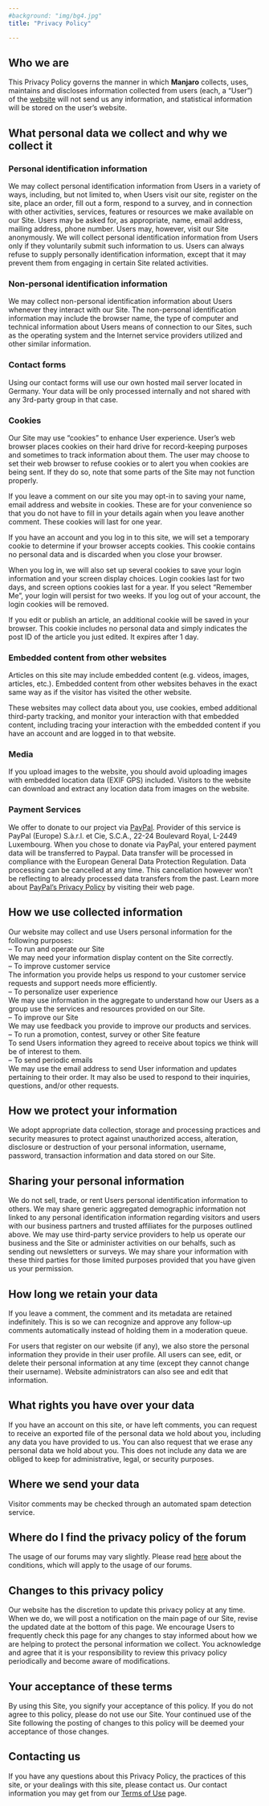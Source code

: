 ```yaml
---
#background: "img/bg4.jpg"
title: "Privacy Policy"

---
```

## Who we are

This Privacy Policy governs the manner in which **Manjaro** collects, uses, maintains and discloses information collected from users (each, a “User”) of the [website](https://manjaro.org) will not send us any information, and statistical information will be stored on the user’s website.

## What personal data we collect and why we collect it

### Personal identification information
We may collect personal identification information from Users in a variety of ways, including, but not limited to, when Users visit our site, register on the site, place an order, fill out a form, respond to a survey, and in connection with other activities, services, features or resources we make available on our Site. Users may be asked for, as appropriate, name, email address, mailing address, phone number. Users may, however, visit our Site anonymously. We will collect personal identification information from Users only if they voluntarily submit such information to us. Users can always refuse to supply personally identification information, except that it may prevent them from engaging in certain Site related activities.


### Non-personal identification information
We may collect non-personal identification information about Users whenever they interact with our Site. The non-personal identification information may include the browser name, the type of computer and technical information about Users means of connection to our Sites, such as the operating system and the Internet service providers utilized and other similar information.

### Contact forms
Using our contact forms will use our own hosted mail server located in Germany. Your data will be only processed internally and not shared with any 3rd-party group in that case.

### Cookies
Our Site may use “cookies” to enhance User experience. User’s web browser places cookies on their hard drive for record-keeping purposes and sometimes to track information about them. The user may choose to set their web browser to refuse cookies or to alert you when cookies are being sent. If they do so, note that some parts of the Site may not function properly.

If you leave a comment on our site you may opt-in to saving your name, email address and website in cookies. These are for your convenience so that you do not have to fill in your details again when you leave another comment. These cookies will last for one year.

If you have an account and you log in to this site, we will set a temporary cookie to determine if your browser accepts cookies. This cookie contains no personal data and is discarded when you close your browser.

When you log in, we will also set up several cookies to save your login information and your screen display choices. Login cookies last for two days, and screen options cookies last for a year. If you select &#8220;Remember Me&#8221;, your login will persist for two weeks. If you log out of your account, the login cookies will be removed.

If you edit or publish an article, an additional cookie will be saved in your browser. This cookie includes no personal data and simply indicates the post ID of the article you just edited. It expires after 1 day.

### Embedded content from other websites
Articles on this site may include embedded content (e.g. videos, images, articles, etc.). Embedded content from other websites behaves in the exact same way as if the visitor has visited the other website.

These websites may collect data about you, use cookies, embed additional third-party tracking, and monitor your interaction with that embedded content, including tracing your interaction with the embedded content if you have an account and are logged in to that website.

### Media
If you upload images to the website, you should avoid uploading images with embedded location data (EXIF GPS) included. Visitors to the website can download and extract any location data from images on the website.

<!--<h3>Analytics</h3>
<p>This website stores some user agent data. These data are used to provide a more personalized experience and to track your whereabouts around our website in compliance with the European General Data Protection Regulation. If you decide to opt-out of any future tracking, a cookie will be set up in your browser to remember this choice for one year. As analytics tool we use <a href="https://wp-statistics.com">WP Statistics</a> with unique hashes enabled. This prevents us from storing your IP address in our database. Visit their web page to learn more about their <a href="https://wp-statistics.com/privacy-and-policy/">Privacy Policy</a>.</p>
<p>To protect this webpage we use <a href="https://www.wordfence.com/">Wordfence</a> as security plugin which uses Google Analytics. Read their <a href="https://www.wordfence.com/privacy-policy/">Privacy Policy</a> if you want to know more. For more information regarding Google’s use of cookies and collection and use of information see the <a href="https://www.google.com/policies/privacy/">Google Privacy Policy</a>. To opt out of Google Analytics, please visit the <a href="https://support.google.com/analytics/answer/181881?hl=en">Google Analytics Opt-Out Page</a> to learn about opting out and installing the appropriate browser add-on.</p>-->

### Payment Services
We offer to donate to our project via [PayPal](https://www.paypal.com). Provider of this service is PayPal (Europe) S.à.r.l. et Cie, S.C.A., 22-24 Boulevard Royal, L-2449 Luxembourg. When you chose to donate via PayPal, your entered payment data will be transferred to Paypal. Data transfer will be processed in compliance with the European General Data Protection Regulation. Data processing can be cancelled at any time. This cancellation however won&#8217;t be reflecting to already processed data transfers from the past. Learn more about [PayPal&#8217;s Privacy Policy](https://www.paypal.com/us/webapps/mpp/ua/privacy-full) by visiting their web page.</p>

## How we use collected information
Our website may collect and use Users personal information for the following purposes:  
– To run and operate our Site  
We may need your information display content on the Site correctly.  
– To improve customer service  
The information you provide helps us respond to your customer service requests and support needs more efficiently.  
– To personalize user experience  
We may use information in the aggregate to understand how our Users as a group use the services and resources provided on our Site.  
– To improve our Site  
We may use feedback you provide to improve our products and services.  
– To run a promotion, contest, survey or other Site feature  
To send Users information they agreed to receive about topics we think will be of interest to them.  
– To send periodic emails  
We may use the email address to send User information and updates pertaining to their order. It may also be used to respond to their inquiries, questions, and/or other requests.  

## How we protect your information
We adopt appropriate data collection, storage and processing practices and security measures to protect against unauthorized access, alteration, disclosure or destruction of your personal information, username, password, transaction information and data stored on our Site.  

## Sharing your personal information
We do not sell, trade, or rent Users personal identification information to others. We may share generic aggregated demographic information not linked to any personal identification information regarding visitors and users with our business partners and trusted affiliates for the purposes outlined above. We may use third-party service providers to help us operate our business and the Site or administer activities on our behalfs, such as sending out newsletters or surveys. We may share your information with these third parties for those limited purposes provided that you have given us your permission.  

## How long we retain your data
If you leave a comment, the comment and its metadata are retained indefinitely. This is so we can recognize and approve any follow-up comments automatically instead of holding them in a moderation queue.  

For users that register on our website (if any), we also store the personal information they provide in their user profile. All users can see, edit, or delete their personal information at any time (except they cannot change their username). Website administrators can also see and edit that information.  

## What rights you have over your data
If you have an account on this site, or have left comments, you can request to receive an exported file of the personal data we hold about you, including any data you have provided to us. You can also request that we erase any personal data we hold about you. This does not include any data we are obliged to keep for administrative, legal, or security purposes.  

## Where we send your data
Visitor comments may be checked through an automated spam detection service.  

## Where do I find the privacy policy of the forum
The usage of our forums may vary slightly. Please read [here](https://forum.manjaro.org/privacy) about the conditions, which will apply to the usage of our forums.  

## Changes to this privacy policy
Our website has the discretion to update this privacy policy at any time. When we do, we will post a notification on the main page of our Site, revise the updated date at the bottom of this page. We encourage Users to frequently check this page for any changes to stay informed about how we are helping to protect the personal information we collect. You acknowledge and agree that it is your responsibility to review this privacy policy periodically and become aware of modifications.

## Your acceptance of these terms
By using this Site, you signify your acceptance of this policy. If you do not agree to this policy, please do not use our Site. Your continued use of the Site following the posting of changes to this policy will be deemed your acceptance of those changes.

## Contacting us
If you have any questions about this Privacy Policy, the practices of this site, or your dealings with this site, please contact us. Our contact information you may get from our [Terms of Use](/terms-of-use/) page.
